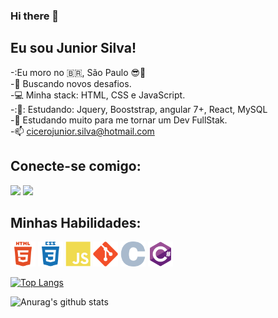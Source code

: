 ### Hi there 👋

## Eu sou Junior Silva!
-:Eu moro no 🇧🇷, São Paulo :sunglasses::sunrise: <br>
-:rocket: Buscando novos desafios. <br>
-:computer: Minha stack: HTML, CSS e JavaScript. <br>
-:🌱: Estudando: Jquery, Booststrap, angular 7+, React, MySQL <br>
-📓 Estudando muito para me tornar um Dev FullStak. <br>
-:mailbox: cicerojunior.silva@hotmail.com <br>

## Conecte-se comigo:
<a href="https://www.linkedin.com/in/cicero-antonio-4231a3b1/" target= "_blank"><img src="https://img.shields.io/badge/linkedin-%230077B5.svg?&style=for-the-badge&logo=linkedin&logoColor=white" /></a>
<a href="http://www.instagram.com/jrsil_/"><img src="https://img.shields.io/badge/instagram-%23E4405F.svg?&style=for-the-badge&logo=instagram&logoColor=white"></a> <br>

## Minhas Habilidades:
<img src="https://raw.githubusercontent.com/devicons/devicon/master/icons/html5/html5-plain-wordmark.svg" alt="rails" width="40" height="40" style="max-width:100%;"></img>
<img src="https://raw.githubusercontent.com/devicons/devicon/master/icons/css3/css3-plain-wordmark.svg" alt="rails" width="40" height="40" style="max-width:100%;"></img>
<img src="https://raw.githubusercontent.com/devicons/devicon/master/icons/javascript/javascript-plain.svg" alt="rails" width="40" height="40" style="max-width:100%;"></img>
<img src="https://raw.githubusercontent.com/devicons/devicon/master/icons/git/git-plain.svg" alt="rails" width="40" height="40" style="max-width:100%;"></img>
<img src="https://raw.githubusercontent.com/devicons/devicon/master/icons/c/c-original.svg" alt="rails" width="40" height="40" style="max-width:100%;"></img>
<img src="https://raw.githubusercontent.com/devicons/devicon/master/icons/csharp/csharp-original.svg" alt="rails" width="40" height="40" style="max-width:100%;"></img> <br>

[![Top Langs](https://github-readme-stats.vercel.app/api/top-langs/?username=Junior10-hub)](https://github.com/Junior10-hub/github-readme-stats)


![Anurag's github stats](https://github-readme-stats.vercel.app/api?username=Junior10-hub&show_icons=true&theme=radical)








<!--
**Junior10-hub/Junior10-hub** is a ✨ _special_ ✨ repository because its `README.md` (this file) appears on your GitHub profile.

Here are some ideas to get you started:

- 🔭 I’m currently working on ...
- 🌱 I’m currently learning ...
- 👯 I’m looking to collaborate on ...
- 🤔 I’m looking for help with ...
- 💬 Ask me about ...
- 📫 How to reach me: ...
- 😄 Pronouns: ...
- ⚡ Fun fact: ...
-->
